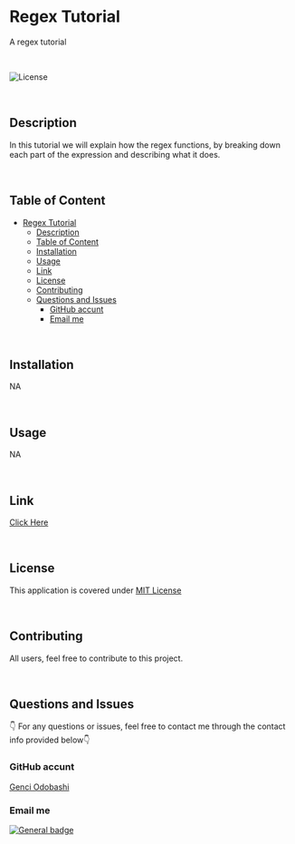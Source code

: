 # Regex Tutorial
A regex tutorial

</br>

![License](https://img.shields.io/badge/License-MIT%20License-blue.svg)

</br>

## Description

In this tutorial we will explain how the  regex functions, by breaking down each part of the expression and describing what it does.

</br>

## Table of Content


- [Regex Tutorial](#regex-tutorial)
  - [Description](#description)
  - [Table of Content](#table-of-content)
  - [Installation](#installation)
  - [Usage](#usage)
  - [Link](#link)
  - [License](#license)
  - [Contributing](#contributing)
  - [Questions and Issues](#questions-and-issues)
    - [GitHub accunt](#github-accunt)
    - [Email me](#email-me)
 

</br>

## Installation

NA

</br>

## Usage

NA

</br>

## Link

[Click Here](https://gist.github.com/odobashigenci/51b2e05d29624a770611f62883f54ee8)

</br>


## License

This application is covered under [MIT License](https://choosealicense.com/licenses/mit/)

</br>

## Contributing

All users, feel free to contribute to this project.

</br>

## Questions and Issues

👇 For any questions or issues, feel free to contact me through the contact info provided below👇

### GitHub accunt

[Genci Odobashi](https://github.com/odobashigenci)

### Email me

[![General badge](https://img.shields.io/badge/Gmail-D14836?style=for-the-badge&logo=gmail&logoColor=white)](mailto:odobashigenci@gmail.com)


